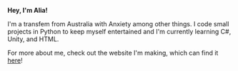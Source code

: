 **Hey, I'm Alia!**

I'm a transfem from Australia with Anxiety among other things.
I code small projects in Python to keep myself entertained and I'm currently learning C#, Unity, and HTML.

For more about me, check out the website I'm making, which can find it [here]([https://alianormality.about.me/](https://abnormalnormality.github.io/AbnormalNormality/))!
